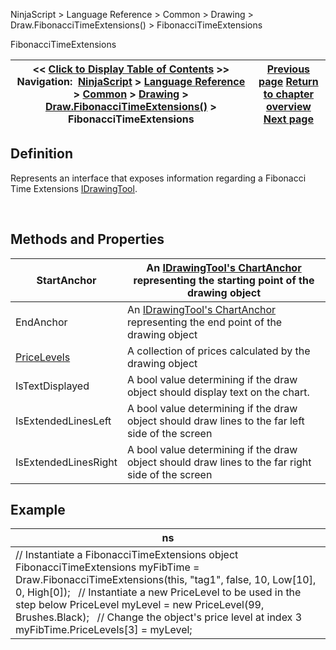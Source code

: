 ﻿


NinjaScript \> Language Reference \> Common \> Drawing \> Draw.FibonacciTimeExtensions() \> FibonacciTimeExtensions






















FibonacciTimeExtensions







| \<\< [Click to Display Table of Contents](fibonaccitimeextensions.md) \>\> **Navigation:**     [NinjaScript](ninjascript-1.md) \> [Language Reference](language_reference_wip-1.md) \> [Common](common-1.md) \> [Drawing](drawing-1.md) \> [Draw.FibonacciTimeExtensions()](draw_fibonaccitimeextensions-1.md) \> FibonacciTimeExtensions | [Previous page](draw_fibonaccitimeextensions-1.md) [Return to chapter overview](draw_fibonaccitimeextensions-1.md) [Next page](draw_gannfan-1.md) |
| --- | --- |











## Definition


Represents an interface that exposes information regarding a Fibonacci Time Extensions [IDrawingTool](idrawingtool-1.md).


 


## Methods and Properties




| StartAnchor | An [IDrawingTool's ChartAnchor](idrawingtool-1.htm#chartanchor) representing the starting point of the drawing object |
| --- | --- |
| EndAnchor | An [IDrawingTool's ChartAnchor](idrawingtool-1.htm#chartanchor) representing the end point of the drawing object |
| [PriceLevels](pricelevels-1.md) | A collection of prices calculated by the drawing object |
| IsTextDisplayed | A bool value determining if the draw object should display text on the chart. |
| IsExtendedLinesLeft | A bool value determining if the draw object should draw lines to the far left side of the screen |
| IsExtendedLinesRight | A bool value determining if the draw object should draw lines to the far right side of the screen |



## 


## 


## Example




| ns |
| --- |
| // Instantiate a FibonacciTimeExtensions object FibonacciTimeExtensions myFibTime \= Draw.FibonacciTimeExtensions(this, "tag1", false, 10, Low\[10], 0, High\[0]);   // Instantiate a new PriceLevel to be used in the step below PriceLevel myLevel \= new PriceLevel(99, Brushes.Black);   // Change the object's price level at index 3 myFibTime.PriceLevels\[3] \= myLevel; |









